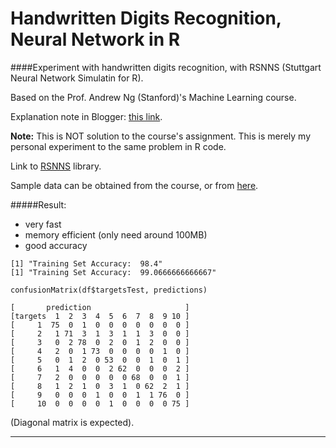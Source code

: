 # Handwritten Digits Recognition, Neural Network in R    
####Experiment with handwritten digits recognition, with RSNNS (Stuttgart Neural Network Simulatin for R).        

Based on the Prof. Andrew Ng (Stanford)'s Machine Learning course.   

Explanation note in Blogger: [this link](http://blog.wijono.org/2015/02/handwritten-digits-recognition.html).      

**Note:** This is NOT solution to the course's assignment. This is merely my personal experiment to the same problem in R code.        
        
Link to [RSNNS](http://dicits.ugr.es/software/RSNNS/) library.   

Sample data can be obtained from the course, or from [here](https://github.com/flyingdisc/handwritten-digits-recognition-octave-nnet).    

#####Result: 
- very fast       
- memory efficient (only need around 100MB)    
- good accuracy   

`[1] "Training Set Accuracy:  98.4"`    
`[1] "Training Set Accuracy:  99.0666666666667"`    


`confusionMatrix(df$targetsTest, predictions)`    

`[       prediction                     ]`     
`[targets  1  2  3  4  5  6  7  8  9 10 ]`    
`[     1  75  0  1  0  0  0  0  0  0  0 ]`    
`[     2   1 71  3  1  3  1  1  3  0  0 ]`    
`[     3   0  2 78  0  2  0  1  2  0  0 ]`    
`[     4   2  0  1 73  0  0  0  0  1  0 ]`    
`[     5   0  1  2  0 53  0  0  1  0  1 ]`    
`[     6   1  4  0  0  2 62  0  0  0  2 ]`    
`[     7   2  0  0  0  0  0 68  0  0  1 ]`    
`[     8   1  2  1  0  3  1  0 62  2  1 ]`    
`[     9   0  0  0  1  0  0  1  1 76  0 ]`    
`[     10  0  0  0  0  1  0  0  0  0 75 ]`    

(Diagonal matrix is expected). 

-------------------------------------
